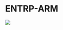 # ENTRP-ARM

<a href="https://portal.azure.com/#create/Microsoft.Template/uri/https%3A%2F%2Fraw.githubusercontent.com%2FTanla%2FEdgeNode-Deployment-Enterprise%2Fmaster%2Fazuredeploy.json" target="_blank">
    <img src="https://aka.ms/deploytoazurebutton"/>
</a>
